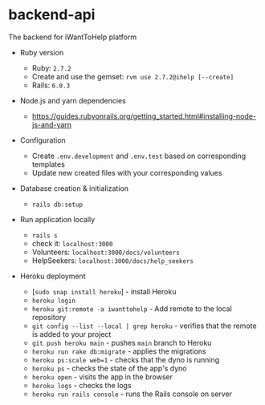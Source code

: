 # backend-api
The backend for iWantToHelp platform

* Ruby version
  * Ruby: `2.7.2`
  * Create and use the gemset: `rvm use 2.7.2@ihelp [--create]`
  * Rails: `6.0.3`

* Node.js and yarn dependencies
  * https://guides.rubyonrails.org/getting_started.html#installing-node-js-and-yarn

* Configuration

  * Create `.env.development` and `.env.test` based on corresponding templates
  * Update new created files with your corresponding values

* Database creation & initialization
  * `rails db:setup`

* Run application locally
  * `rails s`
  * check it: `localhost:3000`
  * Volunteers: `localhost:3000/docs/volunteers`
  * HelpSeekers: `localhost:3000/docs/help_seekers`

* Heroku deployment
  * [`sudo snap install heroku`] - install Heroku
  * `heroku login`
  * `heroku git:remote -a iwanttohelp` - Add remote to the local repository
  * `git config --list --local | grep heroku` - verifies that the remote is added to your project
  * `git push heroku main` - pushes `main` branch to Heroku
  * `heroku run rake db:migrate` - applies the migrations
  * `heroku ps:scale web=1` - checks that the dyno is running
  * `heroku ps` - checks the state of the app's dyno
  * `heroku open` - visits the app in the browser
  * `heroku logs` - checks the logs
  * `heroku run rails console` - runs the Rails console on server
